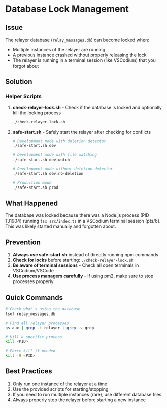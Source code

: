 # Database Lock Management

## Issue
The relayer database (`relay_messages.db`) can become locked when:
- Multiple instances of the relayer are running
- A previous instance crashed without properly releasing the lock
- The relayer is running in a terminal session (like VSCodium) that you forgot about

## Solution

### Helper Scripts

1. **check-relayer-lock.sh** - Check if the database is locked and optionally kill the locking process
   ```bash
   ./check-relayer-lock.sh
   ```

2. **safe-start.sh** - Safely start the relayer after checking for conflicts
   ```bash
   # Development mode with deletion detector
   ./safe-start.sh dev
   
   # Development mode with file watching
   ./safe-start.sh dev:watch
   
   # Development mode without deletion detector
   ./safe-start.sh dev:no-deletion
   
   # Production mode
   ./safe-start.sh prod
   ```

## What Happened

The database was locked because there was a Node.js process (PID 131904) running `tsx src/index.ts` in a VSCodium terminal session (pts/6). This was likely started manually and forgotten about.

## Prevention

1. **Always use safe-start.sh** instead of directly running npm commands
2. **Check for locks** before starting: `./check-relayer-lock.sh`
3. **Be aware of terminal sessions** - Check all open terminals in VSCodium/VSCode
4. **Use process managers carefully** - If using pm2, make sure to stop processes properly

## Quick Commands

```bash
# Check what's using the database
lsof relay_messages.db

# Find all relayer processes
ps aux | grep -i relayer | grep -v grep

# Kill a specific process
kill <PID>

# Force kill if needed
kill -9 <PID>
```

## Best Practices

1. Only run one instance of the relayer at a time
2. Use the provided scripts for starting/stopping
3. If you need to run multiple instances (rare), use different database files
4. Always properly stop the relayer before starting a new instance